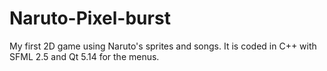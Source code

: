 # Naruto-Pixel-burst
My first 2D game using Naruto's sprites and songs. It is coded in C++ with SFML 2.5  and Qt 5.14 for the menus.

